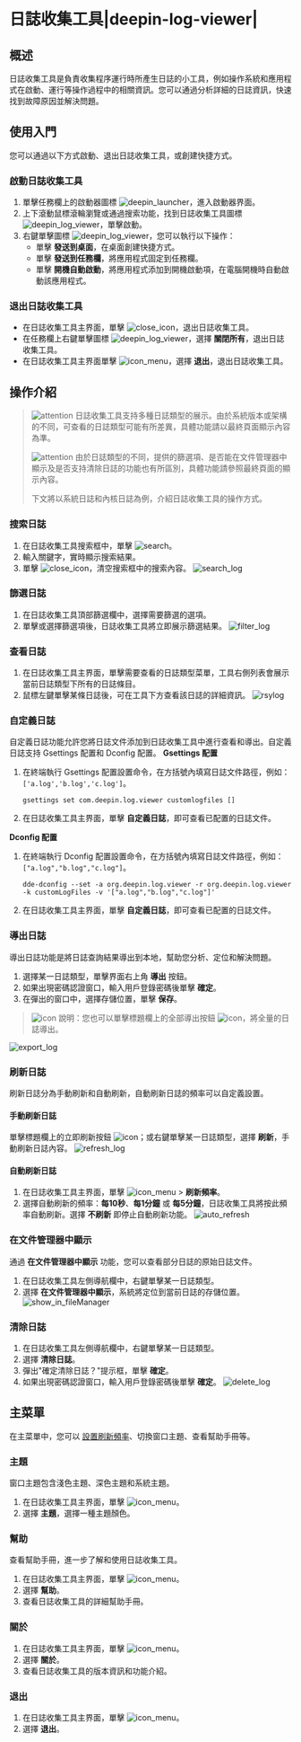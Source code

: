 # 日誌收集工具|deepin-log-viewer|

## 概述

日誌收集工具是負責收集程序運行時所產生日誌的小工具，例如操作系統和應用程式在啟動、運行等操作過程中的相關資訊。您可以通過分析詳細的日誌資訊，快速找到故障原因並解決問題。

## 使用入門

您可以通過以下方式啟動、退出日誌收集工具，或創建快捷方式。

### 啟動日誌收集工具

1. 單擊任務欄上的啟動器圖標 ![deepin_launcher](../common/deepin_launcher.svg)，進入啟動器界面。
2. 上下滾動鼠標滾輪瀏覽或通過搜索功能，找到日誌收集工具圖標![deepin_log_viewer](../common/deepin_log_viewer.svg)，單擊啟動。
3. 右鍵單擊圖標 ![deepin_log_viewer](../common/deepin_log_viewer.svg)，您可以執行以下操作：
   - 單擊 **發送到桌面**，在桌面創建快捷方式。
   - 單擊 **發送到任務欄**，將應用程式固定到任務欄。
   - 單擊 **開機自動啟動**，將應用程式添加到開機啟動項，在電腦開機時自動啟動該應用程式。

### 退出日誌收集工具

- 在日誌收集工具主界面，單擊 ![close_icon](../common/close_icon.svg)，退出日誌收集工具。
- 在任務欄上右鍵單擊圖標 ![deepin_log_viewer](../common/deepin_log_viewer.svg)，選擇 **關閉所有**，退出日誌收集工具。
- 在日誌收集工具主界面單擊 ![icon_menu](../common/icon_menu.svg)，選擇 **退出**，退出日誌收集工具。

## 操作介紹

> ![attention](../common/attention.svg) 日誌收集工具支持多種日誌類型的展示。由於系統版本或架構的不同，可查看的日誌類型可能有所差異，具體功能請以最終頁面顯示內容為準。
>
> ![attention](../common/attention.svg) 由於日誌類型的不同，提供的篩選項、是否能在文件管理器中顯示及是否支持清除日誌的功能也有所區別，具體功能請參照最終頁面的顯示內容。
>
> 下文將以系統日誌和內核日誌為例，介紹日誌收集工具的操作方式。

### 搜索日誌

1. 在日誌收集工具搜索框中，單擊 ![search](../common/search.svg)。
2. 輸入關鍵字，實時顯示搜索結果。
3. 單擊 ![close_icon](../common/close_icon.svg)，清空搜索框中的搜索內容。
   ![search_log](fig/search_log.png)

### 篩選日誌

1. 在日誌收集工具頂部篩選欄中，選擇需要篩選的選項。
2. 單擊或選擇篩選項後，日誌收集工具將立即展示篩選結果。
   ![filter_log](fig/filter_log.png)

### 查看日誌

1. 在日誌收集工具主界面，單擊需要查看的日誌類型菜單，工具右側列表會展示當前日誌類型下所有的日誌條目。
2. 鼠標左鍵單擊某條日誌後，可在工具下方查看該日誌的詳細資訊。
   ![rsylog](fig/syslog.png)

### 自定義日誌

自定義日誌功能允許您將日誌文件添加到日誌收集工具中進行查看和導出。自定義日誌支持 Gsettings 配置和 Dconfig 配置。
**Gsettings 配置**

1. 在終端執行 Gsettings 配置設置命令，在方括號內填寫日誌文件路徑，例如：`['a.log','b.log','c.log']`。

   ```shell
   gsettings set com.deepin.log.viewer customlogfiles []
   ```

2. 在日誌收集工具主界面，單擊 **自定義日誌**，即可查看已配置的日誌文件。

**Dconfig 配置**

1. 在終端執行 Dconfig 配置設置命令，在方括號內填寫日誌文件路徑，例如：`["a.log","b.log","c.log"]`。

   ```shell
   dde-dconfig --set -a org.deepin.log.viewer -r org.deepin.log.viewer -k customLogFiles -v '["a.log","b.log","c.log"]'
   ```

2. 在日誌收集工具主界面，單擊 **自定義日誌**，即可查看已配置的日誌文件。

### 導出日誌

導出日誌功能是將日誌查詢結果導出到本地，幫助您分析、定位和解決問題。

1. 選擇某一日誌類型，單擊界面右上角 **導出** 按鈕。
2. 如果出現密碼認證窗口，輸入用戶登錄密碼後單擊 **確定**。
3. 在彈出的窗口中，選擇存儲位置，單擊 **保存**。

> ![icon](../common/notes.svg) 說明：您也可以單擊標題欄上的全部導出按鈕 ![icon](../common/export.svg)，將全量的日誌導出。

![export_log](fig/export_log.png)

### 刷新日誌

刷新日誌分為手動刷新和自動刷新，自動刷新日誌的頻率可以自定義設置。

#### 手動刷新日誌

單擊標題欄上的立即刷新按鈕 ![icon](../common/refresh.svg)；或右鍵單擊某一日誌類型，選擇 **刷新**，手動刷新日誌內容。
![refresh_log](fig/refresh_log.png)

#### 自動刷新日誌

1. 在日誌收集工具主界面，單擊 ![icon_menu](../common/icon_menu.svg) > **刷新頻率**。
2. 選擇自動刷新的頻率：**每10秒**、**每1分鐘** 或 **每5分鐘**，日誌收集工具將按此頻率自動刷新。選擇 **不刷新** 即停止自動刷新功能。
   ![auto_refresh](fig/auto_refresh.png)

### 在文件管理器中顯示

通過 **在文件管理器中顯示** 功能，您可以查看部分日誌的原始日誌文件。

1. 在日誌收集工具左側導航欄中，右鍵單擊某一日誌類型。
2. 選擇 **在文件管理器中顯示**，系統將定位到當前日誌的存儲位置。
   ![show_in_fileManager](fig/show_in_fileManager.png)

### 清除日誌

1. 在日誌收集工具左側導航欄中，右鍵單擊某一日誌類型。
2. 選擇 **清除日誌**。
3. 彈出"確定清除日誌？"提示框，單擊 **確定**。
4. 如果出現密碼認證窗口，輸入用戶登錄密碼後單擊 **確定**。
   ![delete_log](fig/delete_log.png)

## 主菜單

在主菜單中，您可以 [設置刷新頻率](#自動刷新日誌)、切換窗口主題、查看幫助手冊等。

### 主題

窗口主題包含淺色主題、深色主題和系統主題。

1. 在日誌收集工具主界面，單擊 ![icon_menu](../common/icon_menu.svg)。
2. 選擇 **主題**，選擇一種主題顏色。

### 幫助

查看幫助手冊，進一步了解和使用日誌收集工具。

1. 在日誌收集工具主界面，單擊 ![icon_menu](../common/icon_menu.svg)。
2. 選擇 **幫助**。
3. 查看日誌收集工具的詳細幫助手冊。

### 關於

1. 在日誌收集工具主界面，單擊 ![icon_menu](../common/icon_menu.svg)。
2. 選擇 **關於**。
3. 查看日誌收集工具的版本資訊和功能介紹。

### 退出

1. 在日誌收集工具主界面，單擊 ![icon_menu](../common/icon_menu.svg)。
2. 選擇 **退出**。
